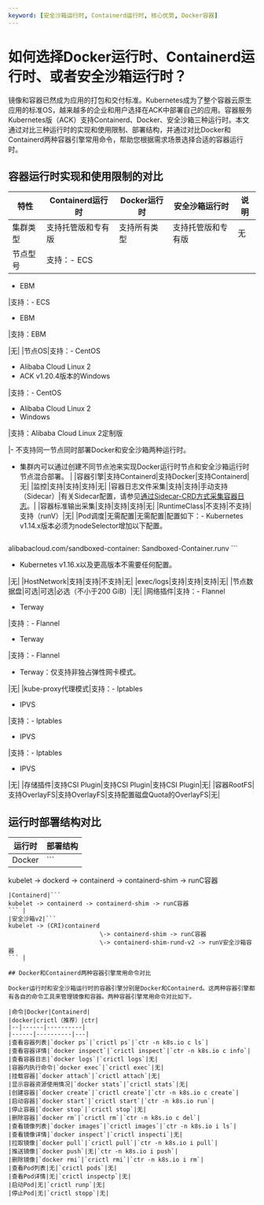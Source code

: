 ```yaml
---
keyword: [安全沙箱运行时, Containerd运行时, 核心优势, Docker容器]
---
```


# 如何选择Docker运行时、Containerd运行时、或者安全沙箱运行时？

镜像和容器已然成为应用的打包和交付标准。Kubernetes成为了整个容器云原生应用的标准OS，越来越多的企业和用户选择在ACK中部署自己的应用。容器服务Kubernetes版（ACK）支持Containerd、Docker、安全沙箱三种运行时。本文通过对比三种运行时的实现和使用限制、部署结构，并通过对比Docker和Containerd两种容器引擎常用命令，帮助您根据需求场景选择合适的容器运行时。

## 容器运行时实现和使用限制的对比

|特性|Containerd运行时|Docker运行时|安全沙箱运行时|说明|
|--|-------------|---------|-------|--|
|集群类型|支持托管版和专有版|支持所有类型|支持托管版和专有版|无|
|节点型号|支持：-   ECS
-   EBM

|支持：-   ECS
-   EBM

|支持：EBM

|无|
|节点OS|支持：-   CentOS
-   Alibaba Cloud Linux 2
-   ACK v1.20.4版本的Windows

|支持：-   CentOS
-   Alibaba Cloud Linux 2
-   Windows

|支持：Alibaba Cloud Linux 2定制版

|-   不支持同一节点同时部署Docker和安全沙箱两种运行时。
-   集群内可以通过创建不同节点池来实现Docker运行时节点和安全沙箱运行时节点混合部署。 |
|容器引擎|支持Containerd|支持Docker|支持Containerd|无|
|监控|支持|支持|支持|无|
|容器日志文件采集|支持|支持|手动支持（Sidecar）|有关Sidecar配置，请参见[通过Sidecar-CRD方式采集容器日志](/cn.zh-CN/数据采集/Logtail采集/采集容器日志/通过Sidecar-CRD方式采集容器日志.md)。|
|容器标准输出采集|支持|支持|支持|无|
|RuntimeClass|不支持|不支持|支持（runV）|无|
|Pod调度|无需配置|无需配置|配置如下：-   Kubernetes v1.14.x版本必须为nodeSelector增加以下配置。

    ```
alibabacloud.com/sandboxed-container: Sandboxed-Container.runv
    ```

-   Kubernetes v1.16.x以及更高版本不需要任何配置。

|无|
|HostNetwork|支持|支持|不支持|无|
|exec/logs|支持|支持|支持|无|
|节点数据盘|可选|可选|必选（不小于200 GiB）|无|
|网络插件|支持：-   Flannel
-   Terway

|支持：-   Flannel
-   Terway

|支持：-   Flannel
-   Terway：仅支持非独占弹性网卡模式。

|无|
|kube-proxy代理模式|支持：-   Iptables
-   IPVS

|支持：-   Iptables
-   IPVS

|支持：-   Iptables
-   IPVS

|无|
|存储插件|支持CSI Plugin|支持CSI Plugin|支持CSI Plugin|无|
|容器RootFS|支持OverlayFS|支持OverlayFS|支持配置磁盘Quota的OverlayFS|无|

## 运行时部署结构对比

|运行时|部署结构|
|---|----|
|Docker|```
kubelet -> dockerd -> containerd -> containerd-shim -> runC容器
``` |
|Containerd|```
kubelet -> containerd -> containerd-shim -> runC容器
``` |
|安全沙箱v2|```
kubelet -> (CRI)containerd
                          \-> containerd-shim -> runC容器
                          \-> containerd-shim-rund-v2 -> runV安全沙箱容器
``` |

## Docker和Containerd两种容器引擎常用命令对比

Docker运行时和安全沙箱运行时的容器引擎分别是Docker和Containerd。这两种容器引擎都有各自的命令工具来管理镜像和容器。两种容器引擎常用命令对比如下。

|命令|Docker|Containerd|
|docker|crictl（推荐）|ctr|
|--|------|----------|
|------|----------|---|
|查看容器列表|`docker ps`|`crictl ps`|`ctr -n k8s.io c ls`|
|查看容器详情|`docker inspect`|`crictl inspect`|`ctr -n k8s.io c info`|
|查看容器日志|`docker logs`|`crictl logs`|无|
|容器内执行命令|`docker exec`|`crictl exec`|无|
|挂载容器|`docker attach`|`crictl attach`|无|
|显示容器资源使用情况|`docker stats`|`crictl stats`|无|
|创建容器|`docker create`|`crictl create`|`ctr -n k8s.io c create`|
|启动容器|`docker start`|`crictl start`|`ctr -n k8s.io run`|
|停止容器|`docker stop`|`crictl stop`|无|
|删除容器|`docker rm`|`crictl rm`|`ctr -n k8s.io c del`|
|查看镜像列表|`docker images`|`crictl images`|`ctr -n k8s.io i ls`|
|查看镜像详情|`docker inspect`|`crictl inspecti`|无|
|拉取镜像|`docker pull`|`crictl pull`|`ctr -n k8s.io i pull`|
|推送镜像|`docker push`|无|`ctr -n k8s.io i push`|
|删除镜像|`docker rmi`|`crictl rmi`|`ctr -n k8s.io i rm`|
|查看Pod列表|无|`crictl pods`|无|
|查看Pod详情|无|`crictl inspectp`|无|
|启动Pod|无|`crictl runp`|无|
|停止Pod|无|`crictl stopp`|无|

